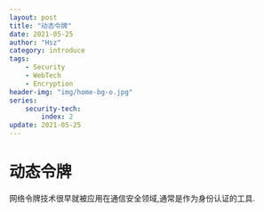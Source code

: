 ```yaml
---
layout: post
title: "动态令牌"
date: 2021-05-25
author: "Hsz"
category: introduce
tags:
    - Security
    - WebTech
    - Encryption
header-img: "img/home-bg-o.jpg"
series:
    security-tech:
        index: 2
update: 2021-05-25
---
```

# 动态令牌

网络令牌技术很早就被应用在通信安全领域,通常是作为身份认证的工具.

<!--more-->

